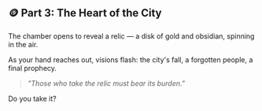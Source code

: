 ## 🪙 Part 3: The Heart of the City

The chamber opens to reveal a relic — a disk of gold and obsidian, spinning in the air.

As your hand reaches out, visions flash: the city's fall, a forgotten people, a final prophecy.

> _"Those who take the relic must bear its burden."_  

Do you take it?
